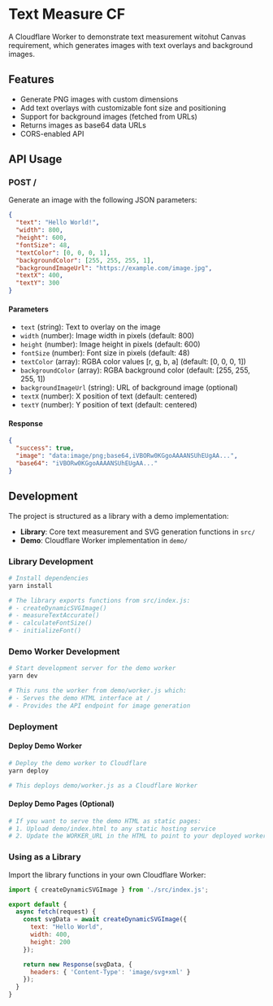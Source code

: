 # Text Measure CF

A Cloudflare Worker to demonstrate text measurement witohut Canvas requirement, which generates images with text overlays and background images.

## Features

- Generate PNG images with custom dimensions
- Add text overlays with customizable font size and positioning
- Support for background images (fetched from URLs)
- Returns images as base64 data URLs
- CORS-enabled API

## API Usage

### POST /

Generate an image with the following JSON parameters:

```json
{
  "text": "Hello World!",
  "width": 800,
  "height": 600,
  "fontSize": 48,
  "textColor": [0, 0, 0, 1],
  "backgroundColor": [255, 255, 255, 1],
  "backgroundImageUrl": "https://example.com/image.jpg",
  "textX": 400,
  "textY": 300
}
```

#### Parameters

- `text` (string): Text to overlay on the image
- `width` (number): Image width in pixels (default: 800)
- `height` (number): Image height in pixels (default: 600)
- `fontSize` (number): Font size in pixels (default: 48)
- `textColor` (array): RGBA color values [r, g, b, a] (default: [0, 0, 0, 1])
- `backgroundColor` (array): RGBA background color (default: [255, 255, 255, 1])
- `backgroundImageUrl` (string): URL of background image (optional)
- `textX` (number): X position of text (default: centered)
- `textY` (number): Y position of text (default: centered)

#### Response

```json
{
  "success": true,
  "image": "data:image/png;base64,iVBORw0KGgoAAAANSUhEUgAA...",
  "base64": "iVBORw0KGgoAAAANSUhEUgAA..."
}
```

## Development

The project is structured as a library with a demo implementation:

- **Library**: Core text measurement and SVG generation functions in `src/`
- **Demo**: Cloudflare Worker implementation in `demo/`

### Library Development

```bash
# Install dependencies
yarn install

# The library exports functions from src/index.js:
# - createDynamicSVGImage()
# - measureTextAccurate()
# - calculateFontSize()
# - initializeFont()
```

### Demo Worker Development

```bash
# Start development server for the demo worker
yarn dev

# This runs the worker from demo/worker.js which:
# - Serves the demo HTML interface at /
# - Provides the API endpoint for image generation
```

### Deployment

#### Deploy Demo Worker
```bash
# Deploy the demo worker to Cloudflare
yarn deploy

# This deploys demo/worker.js as a Cloudflare Worker
```

#### Deploy Demo Pages (Optional)
```bash
# If you want to serve the demo HTML as static pages:
# 1. Upload demo/index.html to any static hosting service
# 2. Update the WORKER_URL in the HTML to point to your deployed worker
```

### Using as a Library

Import the library functions in your own Cloudflare Worker:

```javascript
import { createDynamicSVGImage } from './src/index.js';

export default {
  async fetch(request) {
    const svgData = await createDynamicSVGImage({
      text: "Hello World",
      width: 400,
      height: 200
    });

    return new Response(svgData, {
      headers: { 'Content-Type': 'image/svg+xml' }
    });
  }
}
```

